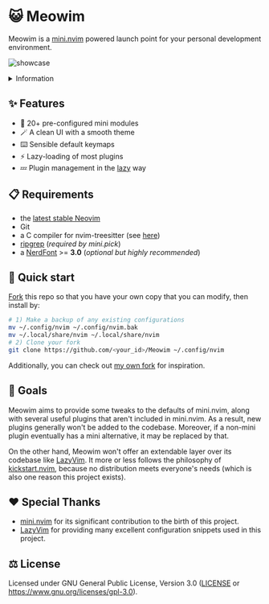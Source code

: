 # 😺 Meowim

Meowim is a [mini.nvim](https://github.com/echasnovski/mini.nvim) powered launch point for your
personal development environment.

![showcase](https://github.com/user-attachments/assets/18deae4b-9ba2-4c03-83de-cc31b65e7cf0)

<details>
<summary>Information</summary>
<br>

- font: [Rec Mono Duotone](https://www.recursive.design)
- tmux: [tmux-base16](https://github.com/loichyan/tmux-base16)
- Neovim: [Meowim](https://github.com/loichyan/Meowim)

</details>

## ✨ Features

- 🔋 20+ pre-configured mini modules
- 🪄 A clean UI with a smooth theme
- ⌨️ Sensible default keymaps
- ⚡ Lazy-loading of most plugins
- 💤 Plugin management in the [lazy](https://github.com/folke/lazy.nvim) way

## 📋 Requirements

- the [latest stable Neovim](https://github.com/neovim/neovim/releases/latest)
- Git
- a C compiler for nvim-treesitter (see
  [here](https://github.com/nvim-treesitter/nvim-treesitter#requirements))
- [ripgrep](https://github.com/BurntSushi/ripgrep) (*required by mini.pick*)
- a [NerdFont](https://www.nerdfonts.com/) >= **3.0** (*optional but highly recommended*)

## 🚗 Quick start

[Fork](https://github.com/loichyan/Meowim/fork) this repo so that you have your own copy that you
can modify, then install by:

```sh
# 1) Make a backup of any existing configurations
mv ~/.config/nvim ~/.config/nvim.bak
mv ~/.local/share/nvim ~/.local/share/nvim
# 2) Clone your fork
git clone https://github.com/<your_id>/Meowim ~/.config/nvim
```

Additionally, you can check out [my own fork](https://github.com/loichyan/nvim) for inspiration.

## 🎯 Goals

Meowim aims to provide some tweaks to the defaults of mini.nvim, along with several useful plugins
that aren't included in mini.nvim. As a result, new plugins generally won't be added to the
codebase. Moreover, if a non-mini plugin eventually has a mini alternative, it may be replaced by
that.

On the other hand, Meowim won't offer an extendable layer over its codebase like
[LazyVim](https://www.lazyvim.org/). It more or less follows the philosophy of
[kickstart.nvim](https://github.com/nvim-lua/kickstart.nvim), because no distribution meets
everyone's needs (which is also one reason this project exists).

## ♥️ Special Thanks

- [mini.nvim](https://github.com/echasnovski/mini.nvim) for its significant contribution to the
  birth of this project.
- [LazyVim](https://github.com/LazyVim/LazyVim) for providing many excellent configuration snippets
  used in this project.

## ⚖️ License

Licensed under GNU General Public License, Version 3.0 ([LICENSE](LICENSE) or
<https://www.gnu.org/licenses/gpl-3.0>).
